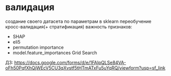 # валидация
создание своего датасета по параметрам в sklearn
переобучение
кросс-валидация(+ стратификация)
важность признаков:
- SHAP
- eli5
- permutation importance
- model.feature_importances
Grid Search

ДЗ: https://docs.google.com/forms/d/e/1FAIpQLSe84VA-oFh50PqfXhQjWEcV5CU3qXvstf5tHTmATxFu5uYqRQ/viewform?usp=sf_link 

